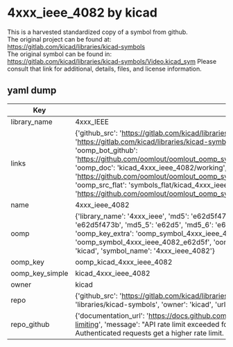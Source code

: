 # 4xxx_ieee_4082 by kicad  
This is a harvested standardized copy of a symbol from github.  
The original project can be found at:  
https://gitlab.com/kicad/libraries/kicad-symbols  
The original symbol can be found in:
https://gitlab.com/kicad/libraries/kicad-symbols/Video.kicad_sym
Please consult that link for additional, details, files, and license information.  
## yaml dump  
| Key | Value |  
| --- | --- |  
| library_name | 4xxx_IEEE |  
| links | {'github_src': 'https://gitlab.com/kicad/libraries/kicad-symbols/Video.kicad_sym', 'github_src_repo': 'https://gitlab.com/kicad/libraries/kicad-symbols', 'oomp_bot': 'kicad_4xxx_ieee_4082/working', 'oomp_bot_github': 'https://github.com/oomlout/oomlout_oomp_symbol_bot/tree/main/kicad_4xxx_ieee_4082/working', 'oomp_doc': 'kicad_4xxx_ieee_4082/working', 'oomp_doc_github': 'https://github.com/oomlout/oomlout_oomp_symbol_doc/tree/main/kicad_4xxx_ieee_4082/working', 'oomp_src_flat': 'symbols_flat/kicad_4xxx_ieee_4082/working', 'oomp_src_flat_github': 'https://github.com/oomlout/oomlout_oomp_symbol_src/tree/main/kicad_4xxx_ieee_4082/working'} |  
| name | 4xxx_ieee_4082 |  
| oomp | {'library_name': '4xxx_ieee', 'md5': 'e62d5f473ba6e19b5a18e0e767bd8553', 'md5_10': 'e62d5f473b', 'md5_5': 'e62d5', 'md5_6': 'e62d5f', 'oomp_key': 'oomp_4xxx_ieee_4082', 'oomp_key_extra': 'oomp_symbol_4xxx_ieee_4082', 'oomp_key_full': 'oomp_symbol_4xxx_ieee_4082_e62d5f', 'oomp_key_simple': '4xxx_ieee_4082', 'owner_name': 'kicad', 'symbol_name': '4xxx_ieee_4082'} |  
| oomp_key | oomp_kicad_4xxx_ieee_4082 |  
| oomp_key_simple | kicad_4xxx_ieee_4082 |  
| owner | kicad |  
| repo | {'github_src': 'https://gitlab.com/kicad/libraries/kicad-symbols/Video.kicad_sym', 'name': 'libraries/kicad-symbols', 'owner': 'kicad', 'url': 'https://gitlab.com/kicad/libraries/kicad-symbols'} |  
| repo_github | {'documentation_url': 'https://docs.github.com/rest/overview/resources-in-the-rest-api#rate-limiting', 'message': "API rate limit exceeded for 84.66.173.59. (But here's the good news: Authenticated requests get a higher rate limit. Check out the documentation for more details.)"} |  

